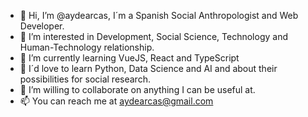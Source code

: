 - 👋 Hi, I’m @aydearcas, I´m a Spanish Social Anthropologist and Web Developer.
- 👀 I’m interested in Development, Social Science, Technology and Human-Technology relationship.
- 🌱 I’m currently learning VueJS, React and TypeScript
- 🌱 I´d love to learn Python, Data Science and AI and about their possibilities for social research.
- 💞️ I’m willing to collaborate on anything I can be useful at.
- 📫 You can reach me at aydearcas@gmail.com

<!---
aydearcas/aydearcas is a ✨ special ✨ repository because its `README.md` (this file) appears on your GitHub profile.
You can click the Preview link to take a look at your changes.
--->

